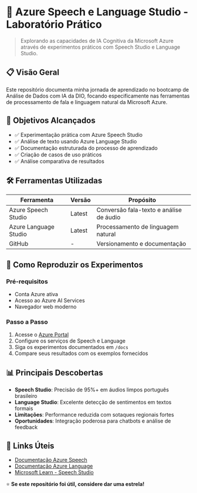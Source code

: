 # 🧠 Azure Speech e Language Studio - Laboratório Prático

> Explorando as capacidades de IA Cognitiva da Microsoft Azure através de experimentos práticos com Speech Studio e Language Studio.

## 📋 Visão Geral

Este repositório documenta minha jornada de aprendizado no bootcamp de Análise de Dados com IA da DIO, focando especificamente nas ferramentas de processamento de fala e linguagem natural da Microsoft Azure.

## 🎯 Objetivos Alcançados

- ✅ Experimentação prática com Azure Speech Studio
- ✅ Análise de texto usando Azure Language Studio  
- ✅ Documentação estruturada do processo de aprendizado
- ✅ Criação de casos de uso práticos
- ✅ Análise comparativa de resultados

## 🛠️ Ferramentas Utilizadas

| Ferramenta | Versão | Propósito |
|------------|--------|-----------|
| Azure Speech Studio | Latest | Conversão fala-texto e análise de áudio |
| Azure Language Studio | Latest | Processamento de linguagem natural |
| GitHub | - | Versionamento e documentação |

## 🚀 Como Reproduzir os Experimentos

### Pré-requisitos
- Conta Azure ativa
- Acesso ao Azure AI Services
- Navegador web moderno

### Passo a Passo
1. Acesse o [Azure Portal](https://portal.azure.com)
2. Configure os serviços de Speech e Language
3. Siga os experimentos documentados em `/docs`
4. Compare seus resultados com os exemplos fornecidos

## 📊 Principais Descobertas

- **Speech Studio**: Precisão de 95%+ em áudios limpos português brasileiro
- **Language Studio**: Excelente detecção de sentimentos em textos formais
- **Limitações**: Performance reduzida com sotaques regionais fortes
- **Oportunidades**: Integração poderosa para chatbots e análise de feedback

## 🔗 Links Úteis

- [Documentação Azure Speech](https://docs.microsoft.com/azure/cognitive-services/speech-service/)
- [Documentação Azure Language](https://docs.microsoft.com/azure/cognitive-services/language-service/)
- [Microsoft Learn - Speech Studio](https://docs.microsoft.com/learn/modules/transcribe-speech-input-text/)

⭐ **Se este repositório foi útil, considere dar uma estrela!**
